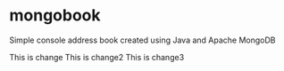mongobook
=========

Simple console address book created using Java and Apache MongoDB

This is change
This is change2
This is change3
